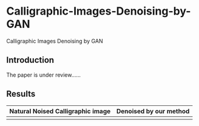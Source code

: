 # Calligraphic-Images-Denoising-by-GAN
Calligraphic Images Denoising by GAN
## Introduction
The paper is under review......

## Results
|Natural Noised Calligraphic image|Denoised by our method|
|-|-|
|[](https://github.com/MingtaoGuo/Calligraphic-Images-Denoising-by-GAN/blob/master/IMAGES/1.jpg)|[](https://github.com/MingtaoGuo/Calligraphic-Images-Denoising-by-GAN/blob/master/IMAGES/1_denoised.jpg)|
